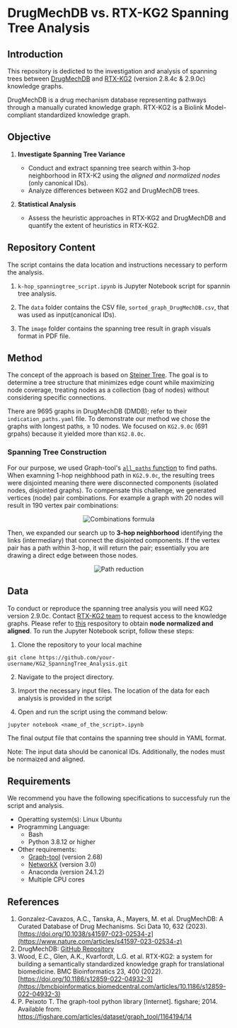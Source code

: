 
# DrugMechDB vs. RTX-KG2 Spanning Tree Analysis

## Introduction
This repository is dedicted to the investigation and analysis of spanning trees between [DrugMechDB](https://github.com/SuLab/DrugMechDB) and [RTX-KG2](https://bmcbioinformatics.biomedcentral.com/articles/10.1186/s12859-022-04932-3) (version 2.8.4c & 2.9.0c) knowledge graphs.

DrugMechDB is a drug mechanism database representing pathways through a manually curated knowledge graph. RTX-KG2 is a Biolink Model-compliant standardized knowledge graph.

## Objective
1. **Investigate Spanning Tree Variance**
    - Conduct and extract spanning tree search within 3-hop neighborhood in RTX-K2 using the _aligned and normalized nodes_ (only canonical IDs).
    - Analyze differences between KG2 and DrugMechDB trees. 
   
2. **Statistical Analysis**
    - Assess the heuristic approaches in RTX-KG2 and DrugMechDB and quantify the extent of heuristics in RTX-KG2.

## Repository Content
The script contains the data location and instructions necessary to perform the analysis. 

1. `k-hop_spanningtree_script.ipynb` is Jupyter Notebook script for spannin tree analysis.

2. The `data` folder contains the CSV file, `sorted_graph_DrugMechDB.csv`,  that was used as input(canonical IDs).

3. The `image` folder contains the spanning tree result in graph visuals format in PDF file. 

## Method
The concept of the approach is based on [Steiner Tree](https://en.wikipedia.org/wiki/Steiner_tree_problem). The goal is to determine a tree structure that minimizes edge count while maximizing node coverage, treating nodes as a collection (bag of nodes) without considering specific connections. 

There are 9695 graphs in DrugMechDB (DMDB); refer to their `indication_paths.yaml` file. To demonstrate our method we chose the graphs with longest paths, $\geq$ 10 nodes. We focused on `KG2.9.0c` (691 grpahs) because it yielded more than `KG2.8.0c`. 

### Spanning Tree Construction
For our purpose, we used Graph-tool's [`all_paths` function](https://graph-tool.skewed.de/static/doc/autosummary/graph_tool.topology.all_paths.html) to find paths.
When examning 1-hop neighbhood path in `KG2.9.0c`, the resulting trees were disjointed meaning there were disconnected components (isolated nodes, disjointed graphs). To compensate this challenge, we generated vertices (node) pair combinations. For example a graph with 20 nodes will result in 190 vertex pair combinations:

<p align="center">
  <img src="https://latex.codecogs.com/svg.latex?\large&space;{}_nC_r=\frac{20!}{2!(20-2)!}=190" title="Combinations formula"/>
</p>

Then, we expanded our search up to __3-hop neighborhood__ identifying the links (intermediary) that connect the disjointed components.
If the vertex pair has a path within 3-hop, it will return the pair; essentially you are drawing a direct edge between those nodes.

<p align="center">
 <img src="https://latex.codecogs.com/svg.latex?\large&space;A\rightarrow%20B\rightarrow%20C\;\text{%20will%20be...%20}\;A\rightarrow%20C" title="Path reduction"/>
</p>

## Data
To conduct or reproduce the spanning tree analysis you will need KG2 version 2.9.0c. Contact [RTX-KG2 team](https://github.com/RTXTeam/RTX) to request access to the knowledge graphs.
Please refer to [this](https://github.com/stephwon/KG2_DrugMechDB_EA_Analysis/tree/main) respository to obtain **node normalized and aligned**.
To run the Jupyter Notebook script, follow these steps:
1. Clone the repository to your local machine
```
git clone https://github.com/your-username/KG2_SpanningTree_Analysis.git
```
2. Navigate to the project directory.

3. Import the necessary input files. The location of the data for each analysis is provided in the script

4. Open and run the script using the command below:
```
jupyter notebook <name_of_the_script>.ipynb
```
The final output file that contains the spanning tree should in YAML format.

Note: The input data should be canonical IDs. Additionally, the nodes must be normaized and aligned.

## Requirements
We recommend you have the following specifications to successfuly run the script and analysis.
* Operatting system(s): Linux Ubuntu
* Programming Language: 
    * Bash
    * Python 3.8.12 or higher
* Other requirements:
    * [Graph-tool](https://graph-tool.skewed.de) (version 2.68)
    * [NetworkX](https://networkx.org/documentation/stable/index.html) (version 3.0)
    * Anaconda (version 24.1.2)
    * Multiple CPU cores

## References
1. Gonzalez-Cavazos, A.C., Tanska, A., Mayers, M. et al. DrugMechDB: A Curated Database of Drug Mechanisms. Sci Data 10, 632 (2023). [https://doi.org/10.1038/s41597-023-02534-z](https://www.nature.com/articles/s41597-023-02534-z)
2. DrugMechDB: [GitHub Repository](https://github.com/SuLab/DrugMechDB)
3. Wood, E.C., Glen, A.K., Kvarfordt, L.G. et al. RTX-KG2: a system for building a semantically standardized knowledge graph for translational biomedicine. BMC Bioinformatics 23, 400 (2022). [https://doi.org/10.1186/s12859-022-04932-3](https://bmcbioinformatics.biomedcentral.com/articles/10.1186/s12859-022-04932-3)
4. P. Peixoto T. The graph-tool python library [Internet]. figshare; 2014. Available from: https://figshare.com/articles/dataset/graph_tool/1164194/14
